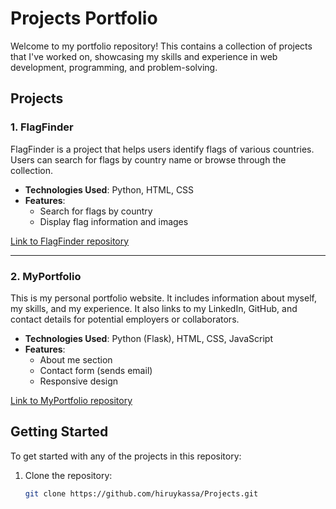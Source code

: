 # Projects Portfolio

Welcome to my portfolio repository! This contains a collection of projects that I've worked on, showcasing my skills and experience in web development, programming, and problem-solving.

## Projects

### 1. **FlagFinder**
FlagFinder is a project that helps users identify flags of various countries. Users can search for flags by country name or browse through the collection.

- **Technologies Used**: Python, HTML, CSS
- **Features**:
  - Search for flags by country
  - Display flag information and images

[Link to FlagFinder repository](FlagFinder)

---

### 2. **MyPortfolio**
This is my personal portfolio website. It includes information about myself, my skills, and my experience. It also links to my LinkedIn, GitHub, and contact details for potential employers or collaborators.

- **Technologies Used**: Python (Flask), HTML, CSS, JavaScript
- **Features**:
  - About me section
  - Contact form (sends email)
  - Responsive design

[Link to MyPortfolio repository](https://github.com/hiruykassa/MyPortfolio)

## Getting Started

To get started with any of the projects in this repository:

1. Clone the repository:

   ```bash
   git clone https://github.com/hiruykassa/Projects.git


